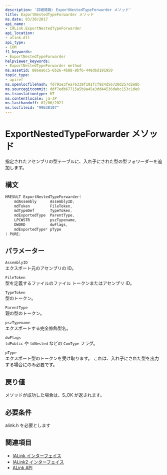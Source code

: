 ```yaml
---
description: '詳細情報: ExportNestedTypeForwarder メソッド'
title: ExportNestedTypeForwarder メソッド
ms.date: 03/30/2017
api_name:
- IALink.ExportNestedTypeForwarder
api_location:
- alink.dll
api_type:
- COM
f1_keywords:
- ExportNestedTypeForwarder
helpviewer_keywords:
- ExportNestedTypeForwarder method
ms.assetid: 886ea6c5-6b26-4b88-8bf6-448d6d191950
topic_type:
- apiref
ms.openlocfilehash: fd791e3fea76338f191fcf924d56720d257d2e8b
ms.sourcegitcommit: ddf7edb67715a5b9a45e3dd44536dabc153c1de0
ms.translationtype: HT
ms.contentlocale: ja-JP
ms.lasthandoff: 02/06/2021
ms.locfileid: "99638107"
---
```

# <a name="exportnestedtypeforwarder-method"></a>ExportNestedTypeForwarder メソッド

指定されたアセンブリの型テーブルに、入れ子にされた型の型フォワーダーを追加します。  
  
## <a name="syntax"></a>構文  
  
```cpp  
HRESULT ExportNestedTypeForwarder(  
    mdAssembly      AssemblyID,  
    mdToken         FileToken,  
    mdTypeDef       TypeToken,  
    mdExportedType  ParentType,  
    LPCWSTR         pszTypename,  
    DWORD           dwFlags,  
    mdExportedType* pType  
) PURE;  
```  
  
## <a name="parameters"></a>パラメーター  

 `AssemblyID`  
 エクスポート元のアセンブリの ID。  
  
 `FileToken`  
 型を定義するファイルのファイル トークンまたはアセンブリ ID。  
  
 `TypeToken`  
 型のトークン。  
  
 `ParentType`  
 親の型のトークン。  
  
 `pszTypename`  
 エクスポートする完全修飾型名。  
  
 `dwFlags`  
 `tdPublic` や `tdNested` などの `ComType` フラグ。  
  
 `pType`  
 エクスポート型のトークンを受け取ります。 これは、入れ子にされた型を出力する場合にのみ必要です。  
  
## <a name="return-value"></a>戻り値  

 メソッドが成功した場合は、S_OK が返されます。  
  
## <a name="requirements"></a>必要条件  

 alink.h を必要とします  
  
## <a name="see-also"></a>関連項目

- [IALink インターフェイス](ialink-interface.md)
- [IALink2 インターフェイス](ialink2-interface.md)
- [ALink API](index.md)
